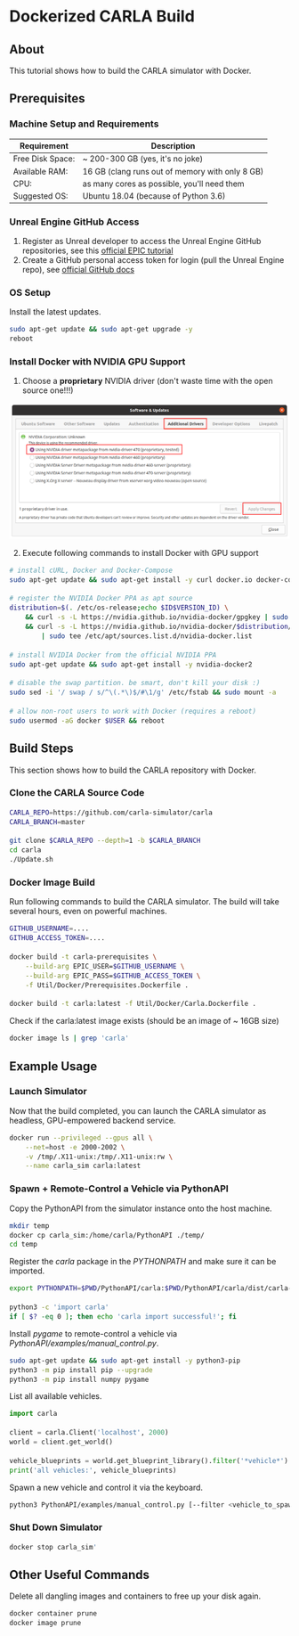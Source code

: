 
# Dockerized CARLA Build

## About
This tutorial shows how to build the CARLA simulator with Docker.

## Prerequisites

### Machine Setup and Requirements

| Requirement | Description |
| ----------- | ----------- |
| Free Disk Space: | ~ 200-300 GB (yes, it's no joke) |
| Available RAM:   | 16 GB (clang runs out of memory with only 8 GB) |
| CPU:             | as many cores as possible, you'll need them |
| Suggested OS:    | Ubuntu 18.04 (because of Python 3.6) |

### Unreal Engine GitHub Access
1) Register as Unreal developer to access the Unreal Engine GitHub repositories, see this [official EPIC tutorial](https://www.unrealengine.com/en-US/ue-on-github)
2) Create a GitHub personal access token for login (pull the Unreal Engine repo),
see [official GitHub docs](https://docs.github.com/en/authentication/keeping-your-account-and-data-secure/creating-a-personal-access-token)

### OS Setup
Install the latest updates.

```sh
sudo apt-get update && sudo apt-get upgrade -y
reboot
```

### Install Docker with NVIDIA GPU Support

1) Choose a **proprietary** NVIDIA driver (don't waste time with the open source one!!!)

![](./nvidia-driver-selection.png)

2) Execute following commands to install Docker with GPU support

```sh
# install cURL, Docker and Docker-Compose
sudo apt-get update && sudo apt-get install -y curl docker.io docker-compose

# register the NVIDIA Docker PPA as apt source
distribution=$(. /etc/os-release;echo $ID$VERSION_ID) \
    && curl -s -L https://nvidia.github.io/nvidia-docker/gpgkey | sudo apt-key add - \
    && curl -s -L https://nvidia.github.io/nvidia-docker/$distribution/nvidia-docker.list \
        | sudo tee /etc/apt/sources.list.d/nvidia-docker.list

# install NVIDIA Docker from the official NVIDIA PPA
sudo apt-get update && sudo apt-get install -y nvidia-docker2

# disable the swap partition. be smart, don't kill your disk :)
sudo sed -i '/ swap / s/^\(.*\)$/#\1/g' /etc/fstab && sudo mount -a

# allow non-root users to work with Docker (requires a reboot)
sudo usermod -aG docker $USER && reboot
```

## Build Steps
This section shows how to build the CARLA repository with Docker.

### Clone the CARLA Source Code

```sh
CARLA_REPO=https://github.com/carla-simulator/carla
CARLA_BRANCH=master

git clone $CARLA_REPO --depth=1 -b $CARLA_BRANCH
cd carla
./Update.sh
```

### Docker Image Build
Run following commands to build the CARLA simulator.
The build will take several hours, even on powerful machines.

```sh
GITHUB_USERNAME=....
GITHUB_ACCESS_TOKEN=....

docker build -t carla-prerequisites \
    --build-arg EPIC_USER=$GITHUB_USERNAME \
    --build-arg EPIC_PASS=$GITHUB_ACCESS_TOKEN \
    -f Util/Docker/Prerequisites.Dockerfile .

docker build -t carla:latest -f Util/Docker/Carla.Dockerfile .
```

Check if the carla:latest image exists (should be an image of ~ 16GB size)

```sh
docker image ls | grep 'carla'
```

## Example Usage

### Launch Simulator
Now that the build completed, you can launch the CARLA simulator
as headless, GPU-empowered backend service.

```sh
docker run --privileged --gpus all \
    --net=host -e 2000-2002 \
    -v /tmp/.X11-unix:/tmp/.X11-unix:rw \
    --name carla_sim carla:latest
```

### Spawn + Remote-Control a Vehicle via PythonAPI

Copy the PythonAPI from the simulator instance onto the host machine.

```sh
mkdir temp
docker cp carla_sim:/home/carla/PythonAPI ./temp/
cd temp
```

Register the _carla_ package in the _PYTHONPATH_ and make sure it can be imported.

```sh
export PYTHONPATH=$PWD/PythonAPI/carla:$PWD/PythonAPI/carla/dist/carla-0.9.13-py3.6-linux-x86_64.egg

python3 -c 'import carla'
if [ $? -eq 0 ]; then echo 'carla import successful!'; fi
```

Install _pygame_ to remote-control a vehicle via _PythonAPI/examples/manual_control.py_.

```sh
sudo apt-get update && sudo apt-get install -y python3-pip
python3 -m pip install pip --upgrade
python3 -m pip install numpy pygame
```

List all available vehicles.

```py
import carla

client = carla.Client('localhost', 2000)
world = client.get_world()

vehicle_blueprints = world.get_blueprint_library().filter('*vehicle*')
print('all vehicles:', vehicle_blueprints)
```

Spawn a new vehicle and control it via the keyboard.

```sh
python3 PythonAPI/examples/manual_control.py [--filter <vehicle_to_spawn>]
```

### Shut Down Simulator

```sh
docker stop carla_sim'
```

## Other Useful Commands
Delete all dangling images and containers to free up your disk again.

```sh
docker container prune
docker image prune
```
